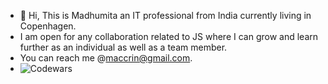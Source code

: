 - 👋 Hi, This is  Madhumita an IT professional from India currently living in Copenhagen.
-  I am open for any collaboration related to JS where I can grow and learn further as an individual as well as a team member.
-  You can reach me @maccrin@gmail.com.
-  ![Codewars]((https://www.codewars.com/users/maccrin/badges/large))
